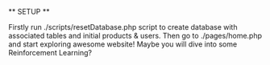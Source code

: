 ** SETUP **

Firstly run ./scripts/resetDatabase.php script to create database with associated tables and initial products & users.
Then go to ./pages/home.php and start exploring awesome website! Maybe you will dive into some Reinforcement Learning?
